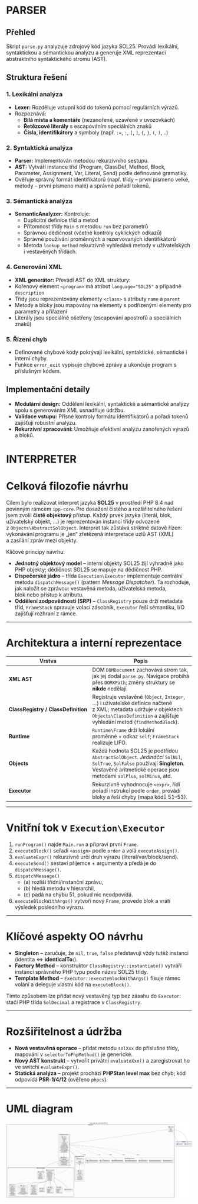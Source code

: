 # PARSER
## Přehled
Skript `parse.py` analyzuje zdrojový kód jazyka SOL25. Provádí lexikální, syntaktickou a sémantickou analýzu a generuje XML reprezentaci abstraktního syntaktického stromu (AST).

## Struktura řešení

### 1. Lexikální analýza
- **Lexer:** Rozděluje vstupní kód do tokenů pomocí regulárních výrazů.
- Rozpoznává:
  - **Bílá místa a komentáře** (nezanořené, uzavřené v uvozovkách)
  - **Řetězcové literály** s escapováním speciálních znaků
  - **Čísla, identifikátory** a symboly (např. `:=`, `:`, `[`, `]`, `{`, `}`, `(`, `)`, `.`)

### 2. Syntaktická analýza
- **Parser:** Implementován metodou rekurzivního sestupu.
- **AST:** Vytváří instance tříd (Program, ClassDef, Method, Block, Parameter, Assignment, Var, Literal, Send) podle definované gramatiky.
- Ověřuje správný formát identifikátorů (např. třídy – první písmeno velké, metody – první písmeno malé) a správné pořadí tokenů.

### 3. Sémantická analýza
- **SemanticAnalyzer:** Kontroluje:
  - Duplicitní definice tříd a metod
  - Přítomnost třídy `Main` s metodou `run` bez parametrů
  - Správnou dědičnost (včetně kontroly cyklických odkazů)
  - Správné používání proměnných a rezervovaných identifikátorů
  - Metoda `lookup_method` rekurzivně vyhledává metody v uživatelských i vestavěných třídách.

### 4. Generování XML
  - **XML generátor:** Převádí AST do XML struktury:
  - Kořenový element `<program>` má atribut `language="SOL25"` a případně `description`
  - Třídy jsou reprezentovány elementy `<class>` s atributy `name` a `parent`
  - Metody a bloky jsou mapovány na elementy s podřízenými elementy pro parametry a přiřazení
  - Literály jsou speciálně ošetřeny (escapování apostrofů a speciálních znaků)

### 5. Řízení chyb
- Definované chybové kódy pokrývají lexikální, syntaktické, sémantické i interní chyby.
- Funkce `error_exit` vypisuje chybové zprávy a ukončuje program s příslušným kódem.

## Implementační detaily
- **Modulární design:** Oddělení lexikální, syntaktické a sémantické analýzy spolu s generováním XML usnadňuje údržbu.
- **Validace vstupu:** Přísné kontroly formátu identifikátorů a pořadí tokenů zajišťují robustní analýzu.
- **Rekurzivní zpracování:** Umožňuje efektivní analýzu zanořených výrazů a bloků.

# INTERPRETER
# Celková filozofie návrhu

Cílem bylo realizovat interpret jazyka **SOL25** v prostředí PHP 8.4 nad povinným rámcem `ipp‑core`. Pro dosažení čistého a rozšiřitelného řešení jsem zvolil **čistě objektový** přístup. Každý prvek jazyka (literál, blok, uživatelský objekt, …) je reprezentován instancí třídy odvozené z `Objects\AbstractSolObject`.  Interpret tak zůstává striktně datově řízen: vykonávání programu je „jen“ zřetězená interpretace uzlů AST (XML) a zasílání zpráv mezi objekty.

Klíčové principy návrhu:

* **Jednotný objektový model** – interní objekty SOL25 žijí výhradně jako PHP objekty; dědičnost SOL25 se mapuje na dědičnost PHP.
* **Dispečerské jádro** – třída `Execution\Executor` implementuje centrální metodu `dispatchMessage()` (pattern *Message Dispatcher*).  Ta rozhoduje, jak naložit se zprávou: vestavěná metoda, uživatelská metoda, blok nebo přístup k atributu.
* **Oddělení zodpovědností (SRP)** – `ClassRegistry` pouze drží metadata tříd, `FrameStack` spravuje volací zásobník, `Executor` řeší sémantiku, I/O zajišťují rozhraní z rámce.

---

# Architektura a interní reprezentace

| Vrstva | Popis |
| ------ | ----- |
| **XML AST** | DOM `DOMDocument` zachovává strom tak, jak jej dodal `parse.py`.  Navigace probíhá přes `DOMXPath`; změny struktury se **nikde** nedělají. |
| **ClassRegistry / ClassDefinition** | Registruje vestavěné (`Object`, `Integer`, …) i uživatelské definice načtené z XML; metadata udržuje v objektech `Objects\ClassDefinition` a zajišťuje vyhledání metod (`findMethodBlock`). |
| **Runtime** | `Runtime\Frame` drží lokální proměnné + odkaz `self`; `FrameStack` realizuje LIFO. |
| **Objects** | Každá hodnota SOL25 je podtřídou `AbstractSolObject`.  *Jedináčci* `SolNil`, `SolTrue`, `SolFalse` používají **Singleton**.  Vestavěné aritmetické operace jsou metodami `solPlus`, `solMinus`, atd. |
| **Executor** | Rekurzivně vyhodnocuje `<expr>`, řídí pořadí instrukcí podle `order`, provádí bloky a řeší chyby (mapa kódů 51–53). |

---

# Vnitřní tok v `Execution\Executor`

1. `runProgram()` najde `Main.run` a připraví první `Frame`.
2. `executeBlock()` seřadí `<assign>` podle `order` a volá `executeAssign()`.
3. `evaluateExpr()` rekurzivně určí druh výrazu (literal/var/block/send).
4. `executeSend()` sestaví příjemce + argumenty a předá je do `dispatchMessage()`.
5. `dispatchMessage()` 
   - (a) rozliší třídní/instanční zprávu,  
   - (b) hledá metodu v hierarchii,  
   - (c) padá na chybu 51, pokud nic neodpovídá.
6. `executeBlockWithArgs()` vytvoří nový `Frame`, provede blok a vrátí výsledek posledního výrazu.

---

# Klíčové aspekty OO návrhu

* **Singleton** – zaručuje, že `nil`, `true`, `false` představují vždy tutéž instanci (identita ⇔ **identicalTo:**).
* **Factory Method** – konstruktor `ClassRegistry::instantiate()` vytváří instanci správného PHP typu podle názvu SOL25 třídy.
* **Template Method** – `Executor::executeBlockWithArgs()` fixuje rámec volání a deleguje vlastní kód na `executeBlock()`.

Tímto způsobem lze přidat nový vestavěný typ bez zásahu do `Executor`: stačí PHP třída `SolDecimal` a registrace v `ClassRegistry`.

---

# Rozšiřitelnost a údržba

* **Nová vestavěná operace** – přidat metodu `solXxx` do příslušné třídy, mapování v `selectorToPhpMethod()` je generické.
* **Nový AST konstrukt** – vytvořit privátní `evaluateXxx()` a zaregistrovat ho ve switchi `evaluateExpr()`.
* **Statická analýza** – projekt prochází **PHPStan level max** bez chyb; kód odpovídá **PSR‑1/4/12** (ověřeno `phpcs`).

---

# UML diagram

![UML Class diagram](interpreter/uml.png)



